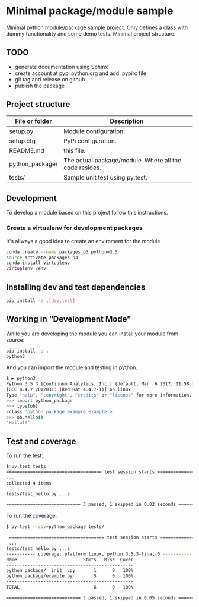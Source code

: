 # Minimal package/module sample

Minimal python module/package sample project. Only defines a class with dummy functionality and some demo tests. Minimal project structure.

## TODO

* generate documentation using Sphinx
* create account at pypi.python.org and add .pypirc file
* git tag and release on github
* publish the package

## Project structure

| File or folder  | Description  |
|---|---|
| setup.py  | Module configuration.  |
| setup.cfg  | PyPi configuration.  |
| README.md  | this file.  |
| python_package/  | The actual package/module. Where all the code resides.  |
| tests/  | Sample unit test using py.test.  |


## Development

To develop a module based on this project follow this instructions.

### Create a virtualenv for development packages

It's allways a good idea to create an enviroment for the module.

```bash
conda create --name packages_p3 python=3.5
source activate packages_p3
conda install virtualenv
virtualenv venv
```

## Installing dev and test dependencies
```bash
pip install -e .[dev,test]
```

## ​Working in “Development Mode”

While you are developing the module you can install your module from source:

```bash
pip install -e .
python3 
```

And you can import the module and testing in python.

```bash
$ ▶ python3
Python 3.5.3 |Continuum Analytics, Inc.| (default, Mar  6 2017, 11:58:13)
[GCC 4.4.7 20120313 (Red Hat 4.4.7-1)] on linux
Type "help", "copyright", "credits" or "license" for more information.
>>> import python_package
>>> type(ob)
<class 'python_package.example.Example'>
>>> ob.hello()
'Hello!!'
```

## Test and coverage

To run the test:

```bash
$ py.test tests
==================================== test session starts =====================================
...
collected 4 items

tests/test_hello.py ...s

============================ 3 passed, 1 skipped in 0.02 seconds =============================
```

To run the coverage:

```bash
$ py.test --cov=python_package tests/

 ==================================== test session starts =====================================
 ...
tests/test_hello.py ...s
----------- coverage: platform linux, python 3.5.3-final-0 -----------
Name                         Stmts   Miss  Cover
------------------------------------------------
python_package/__init__.py       1      0   100%
python_package/example.py        5      0   100%
------------------------------------------------
TOTAL                            6      0   100%

============================ 3 passed, 1 skipped in 0.05 seconds =============================
```